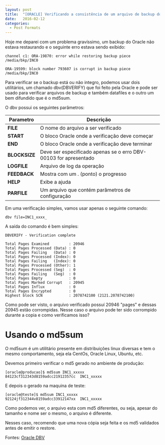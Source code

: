```yaml
---
layout: post
title:  "[ORACLE] Verificando a consistência de um arquivo de backup do RMAN"
date:   2016-02-12 
categories:
  - Post Formats
---
```


Hoje me deparei com um problema gravíssimo, um backup do Oracle não estava restaurando e o seguinte erro estava sendo exibido:

```shell
channel c1: ORA-19870: error while restoring backup piece /media/bkp/INC0

ORA-19599: block number 793607 is corrupt in backup piece /media/bkp/INC0
```

Para verificar se o backup está ou não integro, podemos usar dois utilitários, um chamado dbv(DBVERIFY) que foi feito pela Oracle e pode ser usado para verificar arquivos de backup e também datafiles e o outro um bem difundido que é o md5sum.

O dbv possui os seguintes parâmetros: 

|  Parametro | Descrição  |
| ------------ | ------------ |
|  **FILE**  |   O nome do arquivo a ser verificado |
|  **START** | O bloco Oracle onde a verificação deve começar  |
|  **END** |  O bloco Oracle onde a verificação deve terminar |
|  **BLOCKSIZE** | Deve ser especificado apenas se o erro DBV-00103 for apresentado  |
|  **LOGFILE** |  Arquivo de log da operação  |
|  **FEEDBACK** | Mostra com um . (ponto) o progresso  |
|  **HELP** |  Exibe a ajuda |
|  **PARFILE** | Um arquivo que contém parâmetros de configuração   |

Em uma verificação simples, vamos usar apenas o seguinte comando:

`dbv file=INC1_xxxx_ `

A saída do comando é bem simples:

```shell
DBVERIFY - Verification complete

Total Pages Examined         : 20946
Total Pages Processed (Data) : 0
Total Pages Failing   (Data) : 0
Total Pages Processed (Index): 0
Total Pages Failing   (Index): 0
Total Pages Processed (Other): 1
Total Pages Processed (Seg)  : 0
Total Pages Failing   (Seg)  : 0
Total Pages Empty            : 0
Total Pages Marked Corrupt   : 20945
Total Pages Influx           : 0
Total Pages Encrypted        : 0
Highest block SCN            : 2078742100 (2121.2078742100)
```

Como pode ser visto, o arquivo verificado possuí 20946 "pages" e dessas 20945 estão corrompidas.
Nesse caso o arquivo pode ter sido corrompido durante a copia e como verificamos isso? 

# Usando o md5sum

O md5sum é um utilitário presente em distribuições linux diversas e tem o mesmo comportamento, seja ela CentOs, Oracle Linux, Ubuntu, etc.

Devemos primeiro verificar o md5 gerado no ambiente de produção:

```shell
[oracle@producao]$ md5sum INC1_xxxxx
84123cf312343d8159adcc21912357cc  INC1_xxxxx
```

E depois o gerado na maquina de teste:

```shell
[oracle@teste]$ md5sum INC1_xxxxx
92124jf312344v8159adcc33912147xx  INC1_xxxxx
```

Como podemos ver, o arquivo esta com md5 diferentes, ou seja, apesar do tamanho e nome ser o mesmo, o arquivo é diferente.

Nesses caso, recomendo que uma nova cópia seja feita e os md5 validados antes de emitir o restore.


Fontes: 
[Oracle DBV ](https://docs.oracle.com/cd/B10501_01/server.920/a96652/ch13.htm "Oracle DBV ")
